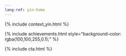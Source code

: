 ```yaml
---
lang-ref: yin-home
---
```

{% include context_yin.html %}

{% include achievements.html style="background-color: rgba(100,100,255,0.1);" %}

{% include cta.html %}